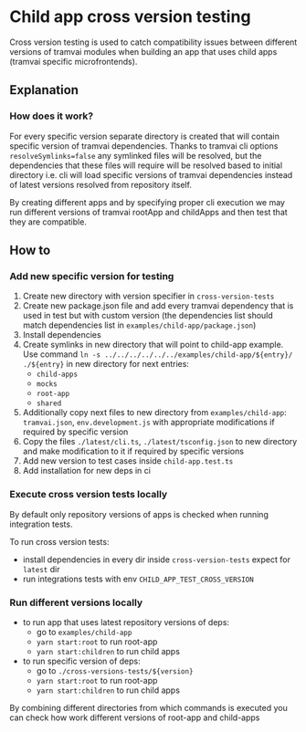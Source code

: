 # Child app cross version testing

Cross version testing is used to catch compatibility issues between different versions of tramvai modules when building an app that uses child apps (tramvai specific microfrontends).

## Explanation

### How does it work?

For every specific version separate directory is created that will contain specific version of tramvai dependencies. Thanks to tramvai cli options `resolveSymlinks=false` any symlinked files will be resolved, but the dependencies that these files will require will be resolved based to initial directory i.e. cli will load specific versions of tramvai dependencies instead of latest versions resolved from repository itself.

By creating different apps and by specifying proper cli execution we may run different versions of tramvai rootApp and childApps and then test that they are compatible.

## How to

### Add new specific version for testing

1. Create new directory with version specifier in `cross-version-tests`
2. Create new package.json file and add every tramvai dependency that is used in test but with custom version (the dependencies list should match dependencies list in `examples/child-app/package.json`)
3. Install dependencies
4. Create symlinks in new directory that will point to child-app example. Use command `ln -s ../../../../../../examples/child-app/${entry}/ ./${entry}` in new directory for next entries:
   - `child-apps`
   - `mocks`
   - `root-app`
   - `shared`
5. Additionally copy next files to new directory from `examples/child-app`: `tramvai.json`, `env.development.js` with appropriate modifications if required by specific version
6. Copy the files `./latest/cli.ts`, `./latest/tsconfig.json` to new directory and make modification to it if required by specific versions
7. Add new version to test cases inside `child-app.test.ts`
8. Add installation for new deps in ci

### Execute cross version tests locally

By default only repository versions of apps is checked when running integration tests.

To run cross version tests:

- install dependencies in every dir inside `cross-version-tests` expect for `latest` dir
- run integrations tests with env `CHILD_APP_TEST_CROSS_VERSION`

### Run different versions locally

- to run app that uses latest repository versions of deps:
  - go to `examples/child-app`
  - `yarn start:root` to run root-app
  - `yarn start:children` to run child apps
- to run specific version of deps:
  - go to `./cross-versions-tests/${version}`
  - `yarn start:root` to run root-app
  - `yarn start:children` to run child apps

By combining different directories from which commands is executed you can check how work different versions of root-app and child-apps
